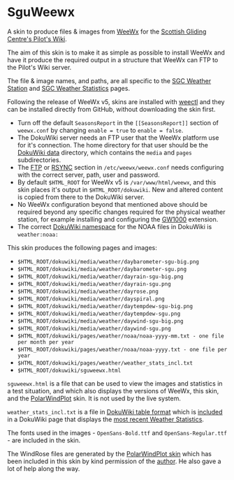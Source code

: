 # SguWeewx
A skin to produce files &amp; images from [WeeWx](https://weewx.com/) for the [Scottish Gliding Centre's Pilot's Wiki](https://pilots.scottishglidingcentre.co.uk/).

The aim of this skin is to make it as simple as possible to install WeeWx and have it produce the required output in a structure that WeeWx can FTP to the Pilot's Wiki server.

The file & image names, and paths, are all specific to the [SGC Weather Station](https://pilots.scottishglidingcentre.co.uk/weather/weather_station) and [SGC Weather Statistics](https://pilots.scottishglidingcentre.co.uk/weather/weather_stats) pages.

Following the release of WeeWx v5, skins are installed with [weectl](https://weewx.com/docs/5.1/utilities/weectl-extension/) and they can be installed directly from GitHub, without downloading the skin first.

  * Turn off the default ``SeasonsReport`` in the ``[[SeasonsReport]]`` section of ``weewx.conf`` by changing ``enable = true`` to ``enable = false``.
  * The DokuWiki server needs an FTP user that the WeeWx platform use for it's connection. The home directory for that user should be the [DokuWiki data](https://www.dokuwiki.org/devel:dirlayout) directory, which contains the ``media`` and ``pages`` subdirectories.
  * The [FTP](https://weewx.com/docs/usersguide.htm#If_the_server_is_on_a_different_machine) or [RSYNC](https://weewx.com/docs/usersguide.htm#If_the_server_is_on_a_different_machine) section in ``/etc/weewx/weewx.conf`` needs configuring with the correct server, path, user and password.
  * By default ``$HTML_ROOT`` for WeeWx v5 is  ``/var/www/html/weewx``, and this skin places it's output in ``$HTML_ROOT/dokuwiki``. New and altered content is copied from there to the DokuWiki server.
  * No WeeWx configuration beyond that mentioned above should be required beyond any specific changes required for the physical weather station, for example installing and configuring the [GW1000](https://github.com/gjr80/weewx-gw1000) extension.
  * The correct [DokuWiki namespace](https://www.dokuwiki.org/namespaces) for the NOAA files in DokuWiki is ``weather:noaa:``  
  
This skin produces the following pages and images:  

   * ``$HTML_ROOT/dokuwiki/media/weather/daybarometer-sgu-big.png``
   * ``$HTML_ROOT/dokuwiki/media/weather/daybarometer-sgu.png``
   * ``$HTML_ROOT/dokuwiki/media/weather/dayrain-sgu-big.png``
   * ``$HTML_ROOT/dokuwiki/media/weather/dayrain-sgu.png``
   * ``$HTML_ROOT/dokuwiki/media/weather/dayrose.png``
   * ``$HTML_ROOT/dokuwiki/media/weather/dayspiral.png``
   * ``$HTML_ROOT/dokuwiki/media/weather/daytempdew-sgu-big.png``
   * ``$HTML_ROOT/dokuwiki/media/weather/daytempdew-sgu.png``
   * ``$HTML_ROOT/dokuwiki/media/weather/daywind-sgu-big.png``
   * ``$HTML_ROOT/dokuwiki/media/weather/daywind-sgu.png``
   * ``$HTML_ROOT/dokuwiki/pages/weather/noaa/noaa-yyyy-mm.txt - one file per month per year``
   * ``$HTML_ROOT/dokuwiki/pages/weather/noaa/noaa-yyyy.txt - one file per year``
   * ``$HTML_ROOT/dokuwiki/pages/weather/weather_stats_incl.txt``
   * ``$HTML_ROOT/dokuwiki/sguweewx.html``
 
``sguweewx.html`` is a file that can be used to view the images and statistics in a test situation, and which also displays the versions of WeeWx, this skin, and the [PolarWindPlot](https://github.com/gjr80/weewx-polarwindplot) skin.  It is not used by the live system.

``weather_stats_incl.txt`` is a file in [DokuWiki table format](https://www.dokuwiki.org/wiki:syntax#tables) which is [included](https://www.dokuwiki.org/plugin:include) in a DokuWiki page that displays the [most recent Weather Statistics](https://pilots.scottishglidingcentre.co.uk/weather/weather_stats).

The fonts used in the images - ``OpenSans-Bold.ttf`` and ``OpenSans-Regular.ttf`` - are included in the skin. 

The WindRose files are generated by the [PolarWindPlot skin](https://github.com/gjr80/weewx-polarwindplot) which has been included in this skin by kind permission of the [author](https://github.com/gjr80). He also gave a lot of help along the way.
